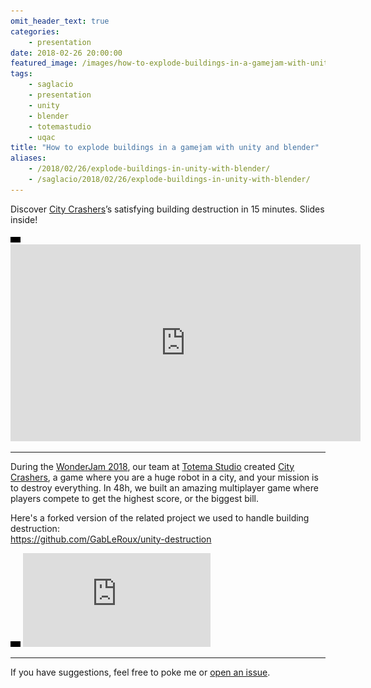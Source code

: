 ```yaml
---
omit_header_text: true
categories:
    - presentation
date: 2018-02-26 20:00:00
featured_image: /images/how-to-explode-buildings-in-a-gamejam-with-unity-and-blender.jpg
tags:
    - saglacio
    - presentation
    - unity
    - blender
    - totemastudio
    - uqac
title: "How to explode buildings in a gamejam with unity and blender"
aliases:
    - /2018/02/26/explode-buildings-in-unity-with-blender/
    - /saglacio/2018/02/26/explode-buildings-in-unity-with-blender/
---
```



Discover [City Crashers][city-crashers]’s satisfying building destruction in 15 minutes. Slides inside!

<!--more-->

<div class="responsive-iframe-wrapper">
    <div class="responsive-iframe">
        <img class="ratio" src="/images/layout/placeholder_16x9.gif" alt="placeholder"/>
        <iframe width="560" height="315" src="https://www.youtube.com/embed/psTIzy7YoAA" frameborder="0" allow="accelerometer; autoplay; clipboard-write; encrypted-media; gyroscope; picture-in-picture" allowfullscreen></iframe>
    </div>
</div>

<hr>

During the [WonderJam 2018](https://jam.aemi.ca), our team at [Totema Studio][totemastudio] created [City Crashers][city-crashers], a game where you are a huge robot in a city, and your mission is to destroy everything. In 48h, we built an amazing multiplayer game where players compete to get the highest score, or the biggest bill.

Here's a forked version of the related project we used to handle building destruction:  
https://github.com/GabLeRoux/unity-destruction

<div class="responsive-iframe-wrapper">
    <div class="responsive-iframe">
        <img class="ratio" src="/images/layout/placeholder_16x9.gif" alt="placeholder"/>
        <iframe src="https://docs.google.com/presentation/d/e/2PACX-1vQICaNV_DbLUN-ikVdAObB3-4birSKx_Uq6-03n-b58ExkOFA5xpa4RgvREfLJoDvtTjOtamp78LslS/embed?start=false&loop=false&delayms=3000" frameborder="0" allowfullscreen="true" mozallowfullscreen="true" webkitallowfullscreen="true"></iframe>
    </div>
</div>

---

If you have suggestions, feel free to poke me or [open an issue](https://github.com/GabLeRoux/gableroux.github.io/issues).

[saglacio]: http://saglac.io
[city-crashers]: https://totemastudio.com/games/city-crashers/
[totemastudio]: https://totemastudio.com
